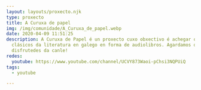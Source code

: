 ```yaml
---
layout: layouts/proxecto.njk
type: proxecto
title: A Curuxa de papel
img: /img/comunidade/A_Curuxa_de_papel.webp
date: 2020-04-09 11:51:25
description: A Curuxa de Papel é un proxecto cuxo obxectivo é achegar os
  clásicos da literatura en galego en forma de audiolibros. Agardamos que
  disfrutedes da canle!
redes:
  youtube: https://www.youtube.com/channel/UCVY873Waoi-pChsi3NQPUiQ
tags:
  - youtube

---
```

